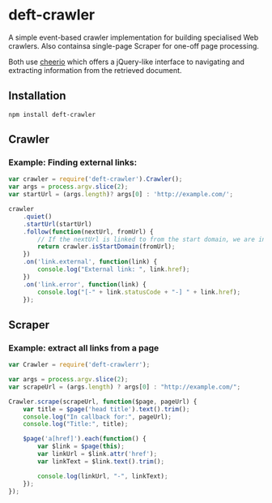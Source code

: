 deft-crawler
============

A simple event-based crawler implementation for building specialised Web crawlers. Also containsa single-page Scraper for one-off page processing.

Both use [cheerio](https://github.com/cheeriojs/cheerio) which offers a jQuery-like interface to navigating and extracting information from the retrieved document.


Installation
------------

    npm install deft-crawler


Crawler
-------


### Example: Finding external links:

```javascript
var crawler = require('deft-crawler').Crawler();
var args = process.argv.slice(2);
var startUrl = (args.length)? args[0] : 'http://example.com/';

crawler
    .quiet()
    .startUrl(startUrl)
    .follow(function(nextUrl, fromUrl) {
        // If the nextUrl is linked to from the start domain, we are interested.
        return crawler.isStartDomain(fromUrl);
    })
    .on('link.external', function(link) {
        console.log("External link: ", link.href);
    })
    .on('link.error', function(link) {
        console.log("[-" + link.statusCode + "-] " + link.href);
    });
```

Scraper
-------

### Example: extract all links from a page

```javascript
var Crawler = require('deft-crawlerr');

var args = process.argv.slice(2);
var scrapeUrl = (args.length) ? args[0] : "http://example.com/";

Crawler.scrape(scrapeUrl, function($page, pageUrl) {
    var title = $page('head title').text().trim();
    console.log("In callback for:", pageUrl);
    console.log("Title:", title);

    $page('a[href]').each(function() {
        var $link = $page(this);
        var linkUrl = $link.attr('href');
        var linkText = $link.text().trim();

        console.log(linkUrl, "-", linkText);
    });    
});
```



